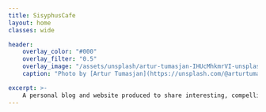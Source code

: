 ```yaml
---
title: SisyphusCafe
layout: home
classes: wide

header:
    overlay_color: "#000"
    overlay_filter: "0.5"
    overlay_image: "/assets/unsplash/artur-tumasjan-IHUcMhkmrVI-unsplash.jpg"
    caption: "Photo by [Artur Tumasjan](https://unsplash.com/@arturtumasjan?utm_content=creditCopyText&utm_medium=referral&utm_source=unsplash) on [Unsplash](https://unsplash.com/photos/silver-motorcycle-instrument-panel-cluster-IHUcMhkmrVI?utm_content=creditCopyText&utm_medium=referral&utm_source=unsplash)"

excerpt: >-
    A personal blog and website produced to share interesting, compelling and satisfying content. There is no Cafe.
---
```

